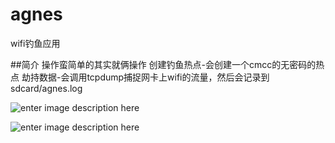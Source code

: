 agnes
=====

wifi钓鱼应用

##简介
操作蛮简单的其实就俩操作
创建钓鱼热点-会创建一个cmcc的无密码的热点
劫持数据-会调用tcpdump捕捉网卡上wifi的流量，然后会记录到sdcard/agnes.log

![enter image description here](http://l137-code.u.qiniudn.com/360%E6%89%8B%E6%9C%BA%E5%8A%A9%E6%89%8B%E6%88%AA%E5%9B%BE0916_14_05_01.png)

![enter image description here](http://l137-code.u.qiniudn.com/360%E6%89%8B%E6%9C%BA%E5%8A%A9%E6%89%8B%E6%88%AA%E5%9B%BE0916_16_46_01.png)
